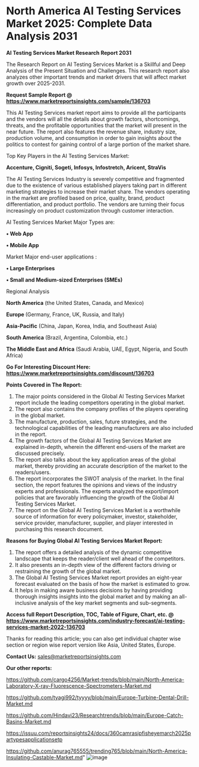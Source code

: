 # North America AI Testing Services Market 2025: Complete Data Analysis 2031

<strong>AI Testing Services Market Research Report 2031</strong>

The Research Report on AI Testing Services Market is a Skillful and Deep Analysis of the Present Situation and Challenges. This research report also analyzes other important trends and market drivers that will affect market growth over 2025-2031.

<strong>Request Sample Report @ <a href=https://www.marketreportsinsights.com/sample/136703>https://www.marketreportsinsights.com/sample/136703</a></strong>

This AI Testing Services market report aims to provide all the participants and the vendors will all the details about growth factors, shortcomings, threats, and the profitable opportunities that the market will present in the near future. The report also features the revenue share, industry size, production volume, and consumption in order to gain insights about the politics to contest for gaining control of a large portion of the market share.

Top Key Players in the AI Testing Services Market:

<strong>Accenture, Cigniti, Sogeti, Infosys, Infostretch, Aricent, StraVis</strong>

The AI Testing Services Industry is severely competitive and fragmented due to the existence of various established players taking part in different marketing strategies to increase their market share. The vendors operating in the market are profiled based on price, quality, brand, product differentiation, and product portfolio. The vendors are turning their focus increasingly on product customization through customer interaction.

AI Testing Services Market Major Types are:

<strong>• Web App

• Mobile App</strong>

Market Major end-user applications :

<strong>• Large Enterprises

• Small and Medium-sized Enterprises (SMEs)</strong>

Regional Analysis

</u><strong><b>North America</b></strong> (the United States, Canada, and Mexico)

<strong><b>Europe </b></strong>(Germany, France, UK, Russia, and Italy)

<strong><b>Asia-Pacific</b></strong> (China, Japan, Korea, India, and Southeast Asia)

<strong><b>South America</b></strong> (Brazil, Argentina, Colombia, etc.)

<strong><b>The Middle East and Africa</b></strong> (Saudi Arabia, UAE, Egypt, Nigeria, and South Africa)

<strong>Go For Interesting Discount Here: <a href=https://www.marketreportsinsights.com/discount/136703>https://www.marketreportsinsights.com/discount/136703</a></strong>

<strong>Points Covered in The Report:</strong>
<ol>
  <li>The major points considered in the Global AI Testing Services Market report include the leading competitors operating in the global market.</li>
  <li>The report also contains the company profiles of the players operating in the global market.</li>
  <li>The manufacture, production, sales, future strategies, and the technological capabilities of the leading manufacturers are also included in the report.</li>
  <li>The growth factors of the Global AI Testing Services Market are explained in-depth, wherein the different end-users of the market are discussed precisely.</li>
  <li>The report also talks about the key application areas of the global market, thereby providing an accurate description of the market to the readers/users.</li>
  <li>The report incorporates the SWOT analysis of the market. In the final section, the report features the opinions and views of the industry experts and professionals. The experts analyzed the export/import policies that are favorably influencing the growth of the Global AI Testing Services Market.</li>
  <li>The report on the Global AI Testing Services Market is a worthwhile source of information for every policymaker, investor, stakeholder, service provider, manufacturer, supplier, and player interested in purchasing this research document.</li>
</ol>
<strong>Reasons for Buying Global AI Testing Services Market Report:</strong>

<ol>
  <li>The report offers a detailed analysis of the dynamic competitive landscape that keeps the reader/client well ahead of the competitors.</li>
  <li>It also presents an in-depth view of the different factors driving or restraining the growth of the global market.</li>
  <li>The Global AI Testing Services Market report provides an eight-year forecast evaluated on the basis of how the market is estimated to grow.</li>
  <li>It helps in making aware business decisions by having providing thorough insights insights into the global market and by making an all-inclusive analysis of the key market segments and sub-segments.</li>
</ol>
<strong>Access full Report Description, TOC, Table of Figure, Chart, etc. @ <a href=https://www.marketreportsinsights.com/industry-forecast/ai-testing-services-market-2022-136703>https://www.marketreportsinsights.com/industry-forecast/ai-testing-services-market-2022-136703</a></strong>


Thanks for reading this article; you can also get individual chapter wise section or region wise report version like Asia, United States, Europe.

<strong>Contact Us:</strong>
sales@marketreportsinsights.com

<strong>Our other reports:</strong>

<a href=https://github.com/cargo4256/Market-trends/blob/main/North-America-Laboratory-X-ray-Fluorescence-Spectrometers-Market.md>https://github.com/cargo4256/Market-trends/blob/main/North-America-Laboratory-X-ray-Fluorescence-Spectrometers-Market.md</a>

<a href=https://github.com/tyagi992/tyyyy/blob/main/Europe-Turbine-Dental-Drill-Market.md>https://github.com/tyagi992/tyyyy/blob/main/Europe-Turbine-Dental-Drill-Market.md</a>

<a href=https://github.com/Hindavi23/Researchtrends/blob/main/Europe-Catch-Basins-Market.md>https://github.com/Hindavi23/Researchtrends/blob/main/Europe-Catch-Basins-Market.md</a>

<a href=https://issuu.com/reportsinsights24/docs/360camrasipfisheyemarch2025partypesapplicationsetp>https://issuu.com/reportsinsights24/docs/360camrasipfisheyemarch2025partypesapplicationsetp</a>

<a href=https://github.com/anurag765555/trending765/blob/main/North-America-Insulating-Castable-Market.md>https://github.com/anurag765555/trending765/blob/main/North-America-Insulating-Castable-Market.md</a>"
![image](https://github.com/user-attachments/assets/defcb02b-abf8-4a30-8261-38c835365e03)
